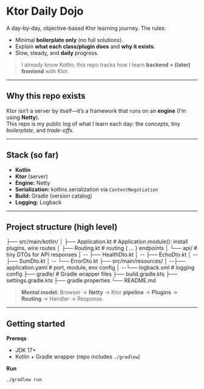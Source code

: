 # Ktor Daily Dojo

A day-by-day, objective-based Ktor learning journey. The rules:
- Minimal **boilerplate only** (no full solutions).
- Explain **what each class/plugin does** and **why it exists**.
- Slow, steady, and **daily** progress.

> I already know Kotlin; this repo tracks how I learn **backend + (later) frontend** with Ktor.

---

## Why this repo exists
Ktor isn’t a server by itself—it’s a framework that runs on an **engine** (I’m using **Netty**).  
This repo is my public log of what I learn each day: the *concepts*, tiny *boilerplate*, and *trade-offs*.

---

## Stack (so far)
- **Kotlin**
- **Ktor** (server)
- **Engine:** Netty
- **Serialization:** kotlinx.serialization via `ContentNegotiation`
- **Build:** Gradle (version catalog)
- **Logging:** Logback

---

## Project structure (high level)
├── src/main/kotlin/
│ ├── Application.kt # Application.module(): install plugins, wire routes
│ ├── Routing.kt # routing { ... } endpoints
│ └── api/ # tiny DTOs for API responses
│ -- ├── HealthDto.kt
│ -- ├── EchoDto.kt
│ -- ├── SumDto.kt
│ -- └── ErrorDto.kt
├── src/main/resources/
│ --├── application.yaml # port, module, env config
│ --└── logback.xml # logging config
├── gradle/ # Gradle wrapper files
├── build.gradle.kts
├── settings.gradle.kts
├── gradle.properties
└── README.md


> **Mental model:** Browser → **Netty** → Ktor **pipeline** → **Plugins** → **Routing** → Handler → Response.

---

## Getting started

**Prereqs**
- JDK 17+
- Kotlin + Gradle wrapper (repo includes `./gradlew`)

**Run**
```bash
./gradlew run
